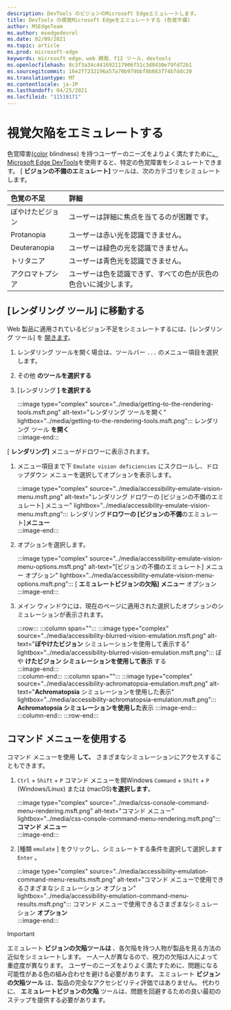 ```yaml
---
description: DevTools のビジョンのMicrosoft Edgeエミュレートします。
title: DevTools の視覚Microsoft Edgeをエミュレートする (色覚不備)
author: MSEdgeTeam
ms.author: msedgedevrel
ms.date: 02/09/2021
ms.topic: article
ms.prod: microsoft-edge
keywords: microsoft edge、web 開発、f12 ツール、devtools
ms.openlocfilehash: 8c3f3a34c441692117906f51c3d8430e79fd72b1
ms.sourcegitcommit: 16e2f7232196a57a70b979bbf8b663774b7ddc20
ms.translationtype: MT
ms.contentlocale: ja-JP
ms.lasthandoff: 04/25/2021
ms.locfileid: "11519171"
---
```

# <a name="emulate-vision-deficiencies"></a>視覚欠陥をエミュレートする

色覚障害[\(color][ColorblindawarenessMain] blindness\) を持つユーザーのニーズをよりよく満たすために[、Microsoft Edge DevTools][DevtoolsIndex]を使用すると、特定の色覚障害をシミュレートできます。  [ **ビジョンの不備のエミュレート]** ツールは、次のカテゴリをシミュレートします。  

| 色覚の不足 | 詳細 |  
|:--- |:--- |  
| ぼやけたビジョン | ユーザーは詳細に焦点を当てるのが困難です。 |  
| Protanopia | ユーザーは赤い光を認識できません。 |  
| Deuteranopia | ユーザーは緑色の光を認識できません。 |  
| トリタニア | ユーザーは青色光を認識できません。 |  
| アクロマトプシア | ユーザーは色を認識できず、すべての色が灰色の色合いに減少します。 |  

## <a name="navigate-to-the-rendering-tools"></a>[レンダリング ツール] に移動する  

Web 製品に適用されているビジョン不足をシミュレートするには、[レンダリング ツール] を [開きます][DevtoolsRenderingToolsIndex]。  

1.  レンダリング ツールを開く場合は、ツールバー `...` のメニュー項目を選択します。  
1.  その他 **のツールを選択する**  
1.  [レンダリング **] を選択する**  
    
    :::image type="complex" source="../media/getting-to-the-rendering-tools.msft.png" alt-text="レンダリング ツールを開く" lightbox="../media/getting-to-the-rendering-tools.msft.png":::
       レンダリング ツール **を開く**  
    :::image-end:::  

[ **レンダリング]** メニューがドロワーに表示されます。  

1.  メニュー項目まで下 `Emulate vision deficiencies` にスクロールし、ドロップダウン メニューを選択してオプションを表示します。  
    
    :::image type="complex" source="../media/accessibility-emulate-vision-menu.msft.png" alt-text="レンダリング ドロワーの [ビジョンの不備のエミュレート] メニュー" lightbox="../media/accessibility-emulate-vision-menu.msft.png":::
       レンダリング**ドロワーの [ビジョンの不備**のエミュレート]**メニュー**  
    :::image-end:::  
    
1.  オプションを選択します。  
    
    :::image type="complex" source="../media/accessibility-emulate-vision-menu-options.msft.png" alt-text="[ビジョンの不備のエミュレート] メニュー オプション" lightbox="../media/accessibility-emulate-vision-menu-options.msft.png":::
       [ **エミュレートビジョンの欠陥] メニュー** オプション  
    :::image-end:::  
    
1.  メイン ウィンドウには、現在のページに適用された選択したオプションのシミュレーションが表示されます。  
    
    :::row:::
       :::column span="":::
          :::image type="complex" source="../media/accessibility-blurred-vision-emulation.msft.png" alt-text="**ぼやけたビジョン** シミュレーションを使用して表示する" lightbox="../media/accessibility-blurred-vision-emulation.msft.png":::
             ぼや **けたビジョン シミュレーションを使用して表示** する  
          :::image-end:::  
       :::column-end:::
       :::column span="":::
          :::image type="complex" source="../media/accessibility-achromatopsia-emulation.msft.png" alt-text="**Achromatopsia** シミュレーションを使用した表示" lightbox="../media/accessibility-achromatopsia-emulation.msft.png":::
             **Achromatopsia シミュレーションを使用した**表示 :::image-end:::  
       :::column-end:::
    :::row-end:::
    
## <a name="use-the-command-menu"></a>コマンド メニューを使用する  

コマンド メニューを使用 **して、** さまざまなシミュレーションにアクセスすることもできます。  

1.  `Ctrl` + `Shift` + `P` コマンド メニューを開Windows `Command` + `Shift` + `P` \(Windows/Linux\) または \(macOS\)**を選択します**。  
    
    :::image type="complex" source="../media/css-console-command-menu-rendering.msft.png" alt-text="コマンド メニュー" lightbox="../media/css-console-command-menu-rendering.msft.png":::
       **コマンド メニュー**  
    :::image-end:::  
    
1.  [種類 `emulate` ] をクリックし、シミュレートする条件を選択して選択します `Enter` 。  
    
    :::image type="complex" source="../media/accessibility-emulation-command-menu-results.msft.png" alt-text="コマンド メニューで使用できるさまざまなシミュレーション オプション" lightbox="../media/accessibility-emulation-command-menu-results.msft.png":::
       コマンド メニューで使用できるさまざまなシミュレーション **オプション**  
    :::image-end:::  
    
> [!IMPORTANT]
> エミュレート **ビジョンの欠陥ツールは** 、各欠陥を持つ人物が製品を見る方法の近似をシミュレートします。  一人一人が異なるので、視力の欠陥は人によって重症度が異なります。  ユーザーのニーズをよりよく満たすために、問題になる可能性がある色の組み合わせを避ける必要があります。  エミュレート **ビジョンの欠陥ツール** は、製品の完全なアクセシビリティ評価ではありません。  代わりに、 **エミュレートビジョンの欠陥** ツールは、問題を回避するための良い最初のステップを提供する必要があります。  

<!-- links -->  

[DevToolsIndex]: ../index.md "Microsoft Edge (Chromium) 開発者ツール | Microsoft Docs"  
[DevtoolsRenderingToolsIndex]: ../rendering-tools/index.md "ランタイム パフォーマンス の分析|Microsoft Docs"  

[ColorblindawarenessMain]: http://www.colourblindawareness.org "カラー ブラインドの認識組織"  

[AmfcbMain]: https://www.amfcb.org "カラー ブラインド (AFCB) のアメリカンファンデーション"  
